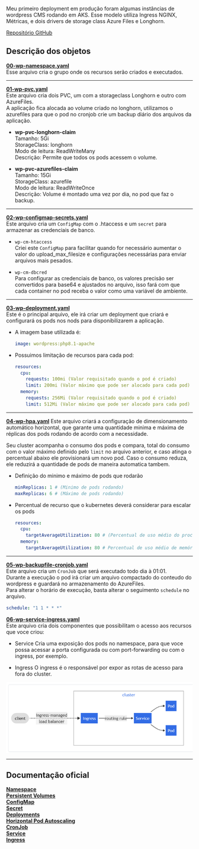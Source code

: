 
Meu primeiro deployment em produção foram algumas instâncias de wordpress CMS rodando em AKS.
Esse modelo utiliza Ingress NGINX, Métricas, e dois drivers de storage class Azure Files e Longhorn.

[Repositório GitHub](https://github.com/pedrolsazevedo/containers/tree/main/docs/kubernetes/modelos/wordpress)

## **Descrição dos objetos**  
[**00-wp-namespace.yaml**](deployment/00-wp-namespace.yaml)  
Esse arquivo cria o grupo onde os recursos serão criados e executados.  

***

[**01-wp-pvc.yaml**](deployment/01-wp-pvc.yaml)  
Este arquivo cria dois PVC, um com a storageclass Longhorn e outro com AzureFiles.  
A aplicação fica alocada ao volume criado no longhorn, utilizamos o azurefiles para que o pod no cronjob crie um backup diário dos arquivos da aplicação.  

* **wp-pvc-longhorn-claim**  
  Tamanho: 5Gi  
  StorageClass: longhorn  
  Modo de leitura: ReadWriteMany  
  Descrição: Permite que todos os pods acessem o volume.  

* **wp-pvc-azurefiles-claim**  
  Tamanho: 15Gi  
  StorageClass: azurefile  
  Modo de leitura: ReadWriteOnce  
  Descrição:  Volume é montado uma vez por dia, no pod que faz o backup.  

***
[**02-wp-configmap-secrets.yaml**](deployment/02-wp-configmap-secrets.yaml)  
Este arquivo cria um `ConfigMap` com o .htaccess e um `secret` para armazenar as credenciais de banco.  

* `wp-cm-htaccess`  
  Criei este `ConfigMap` para facilitar quando for necessário aumentar o valor do upload_max_filesize e configurações necessárias para enviar arquivos mais pesados.  

* `wp-cm-dbcred`  
  Para configurar as credenciais de banco, os valores precisão ser convertidos para base64 e ajustados no arquivo, isso fará com que cada container no pod receba o valor como uma variável de ambiente.  

***

[**03-wp-deployment.yaml**](deployment/03-wp-deployment.yaml)  
Este é o principal arquivo, ele irá criar um deployment que criará e configurará os pods nos nods para disponibilizarem a aplicação.  

  * A imagem base utilizada é:  
      ```yaml
      image: wordpress:php8.1-apache
      ```
  * Possuimos limitação de recursos para cada pod:  
      ```yaml
      resources:  
        cpu:
          requests: 100mi (Valor requisitado quando o pod é criado)
          limit: 200mi (Valor máximo que pode ser alocado para cada pod)
        memory:
          requests: 256Mi (Valor requisitado quando o pod é criado)
          limit: 512Mi (Valor máximo que pode ser alocado para cada pod)
      ```

***

[**04-wp-hpa.yaml**](deployment/04-wp-hpa.yaml)
Este arquivo criará a configuração de dimensionamento automático horizontal, que garante uma quantidade minima e máxima de réplicas dos pods rodando de acordo com a necessidade.

Seu cluster acompanha o consumo dos pods e compara, total do consumo com o valor máximo definido pelo `limit` no arquivo anterior, e caso atinga o percentual abaixo ele provisionará um novo pod. Caso o consumo reduza, ele reduzirá a quantidade de pods de maneira automatica tambem.

  * Definição do minimo e máximo de pods que rodarão
    ```yaml
    minReplicas: 1 # (Minimo de pods rodando)
    maxReplicas: 6 # (Máximo de pods rodando)
    ```
  * Percentual de recurso que o kubernetes deverá considerar para escalar os pods
    ```yaml
    resources:
      cpu:
        targetAverageUtilization: 80 # (Percentual de uso médio do processador para fazer o escalonamento)
      memory:
        targetAverageUtilization: 80 # Percentual de uso médio de memória para fazer o escalonamento
    ```
***

[**05-wp-backupfile-cronjob.yaml**](deployment/05-wp-backupfile-cronjob.yaml)  
Este arquivo cria um `CronJob` que será executado todo dia à 01:01.  
Durante a execução o pod irá criar um arquivo compactado do conteudo do wordpress e guardará no armazenamento do AzureFiles.  
Para alterar o horário de execução, basta alterar o seguimento `schedule` no arquivo.
  ```yaml
  schedule: "1 1 * * *"
  ```

[**06-wp-service-ingress.yaml**](deployment/06-wp-service-ingress.yaml)  
Este arquivo cria dois componentes que possibilitam o acesso aos recursos que voce criou:
  * Service
    Cria uma exposição dos pods no namespace, para que voce possa acessar a porta configurada ou com port-forwarding ou com o ingress, por exemplo.

  * Ingress
    O ingress é o responsável por expor as rotas de acesso para fora do cluster.

  ![fluxo](imgs/ingress-service.png)

***

## Documentação oficial  
[**Namespace**](https://kubernetes.io/docs/concepts/overview/working-with-objects/namespaces/)  
[**Persistent Volumes**](https://kubernetes.io/docs/concepts/storage/persistent-volumes/)  
[**ConfigMap**](https://kubernetes.io/docs/concepts/configuration/configmap/)  
[**Secret**](https://kubernetes.io/docs/concepts/configuration/secret/)  
[**Deployments**](https://kubernetes.io/docs/concepts/workloads/controllers/deployment/)  
[**Horizontal Pod Autoscaling**](https://kubernetes.io/docs/tasks/run-application/horizontal-pod-autoscale/)    
[**CronJob**](https://kubernetes.io/pt-br/docs/concepts/workloads/controllers/cron-jobs/)    
[**Service**](https://kubernetes.io/docs/concepts/services-networking/service/)    
[**Ingress**](https://kubernetes.io/docs/concepts/services-networking/ingress/)    
